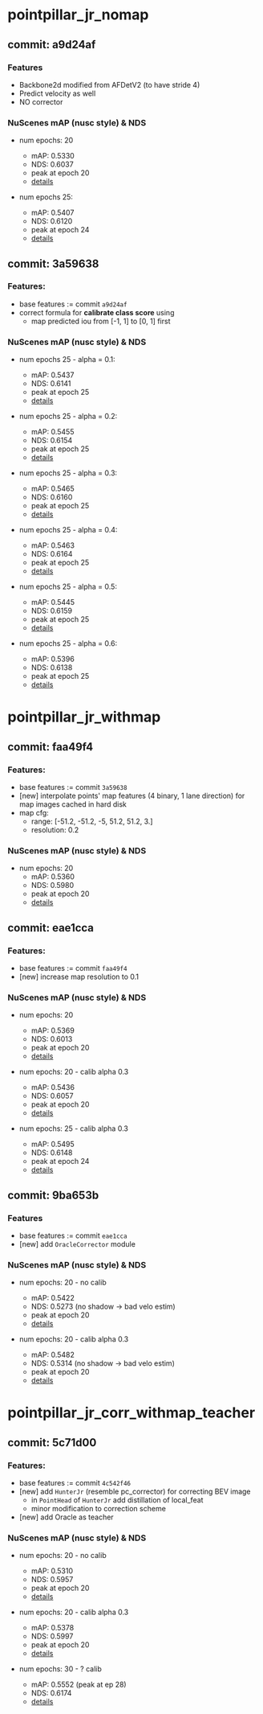 # pointpillar_jr_nomap

## commit: a9d24af
### Features
* Backbone2d modified from AFDetV2 (to have stride 4)
* Predict velocity as well
* NO corrector

### NuScenes mAP (nusc style) & NDS
* num epochs: 20
    * mAP: 0.5330
    * NDS: 0.6037
    * peak at epoch 20
    * [details](../raw_log/pointpillar_jr_nomap/eval_1224180.err)

* num epochs 25:
    * mAP: 0.5407
    * NDS: 0.6120
    * peak at epoch 24
    * [details](../raw_log/pointpillar_jr_nomap/eval_1260463.err)

## commit: 3a59638
### Features:
* base features := commit `a9d24af`
* correct formula for **calibrate class score** using
    * map predicted iou from [-1, 1] to [0, 1] first

### NuScenes mAP (nusc style) & NDS
* num epochs 25 - alpha = 0.1:
    * mAP: 0.5437
    * NDS: 0.6141
    * peak at epoch 25
    * [details](../raw_log/pointpillar_jr_nomap/eval_1266066.err)

* num epochs 25 - alpha = 0.2:
    * mAP: 0.5455
    * NDS: 0.6154
    * peak at epoch 25
    * [details](../raw_log/pointpillar_jr_nomap/eval_1268025.err)

* num epochs 25 - alpha = 0.3:
    * mAP: 0.5465
    * NDS: 0.6160
    * peak at epoch 25
    * [details](../raw_log/pointpillar_jr_nomap/eval_1285782.err)

* num epochs 25 - alpha = 0.4:
    * mAP: 0.5463
    * NDS: 0.6164
    * peak at epoch 25
    * [details](../raw_log/pointpillar_jr_nomap/eval_1314953.err)

* num epochs 25 - alpha = 0.5:
    * mAP: 0.5445
    * NDS: 0.6159
    * peak at epoch 25
    * [details](../raw_log/pointpillar_jr_nomap/eval_1315625.err)

* num epochs 25 - alpha = 0.6:
    * mAP: 0.5396
    * NDS: 0.6138
    * peak at epoch 25
    * [details](../raw_log/pointpillar_jr_nomap/eval_1315840.err)


# pointpillar_jr_withmap

## commit: faa49f4
### Features:
* base features := commit `3a59638`
* [new] interpolate points' map features (4 binary, 1 lane direction) for map images cached in hard disk
* map cfg: 
    * range: [-51.2, -51.2, -5, 51.2, 51.2, 3.]
    * resolution: 0.2

### NuScenes mAP (nusc style) & NDS
* num epochs: 20
    * mAP: 0.5360
    * NDS: 0.5980
    * peak at epoch 20
    * [details](../raw_log/pointpillar_jr_withmap/eval_1481004.err)

## commit: eae1cca
### Features:
* base features := commit `faa49f4`
* [new] increase map resolution to 0.1

### NuScenes mAP (nusc style) & NDS
* num epochs: 20
    * mAP: 0.5369
    * NDS: 0.6013
    * peak at epoch 20
    * [details](../raw_log/pointpillar_jr_withmap/eval_1581859.err)

* num epochs: 20 - calib alpha 0.3
    * mAP: 0.5436
    * NDS: 0.6057
    * peak at epoch 20
    * [details](../raw_log/pointpillar_jr_withmap/eval_1584877.err)

* num epochs: 25 - calib alpha 0.3
    * mAP: 0.5495
    * NDS: 0.6148
    * peak at epoch 24
    * [details](../raw_log/pointpillar_jr_withmap/train_1634100.err)


## commit: 9ba653b
### Features
* base features := commit `eae1cca`
* [new] add `OracleCorrector` module

### NuScenes mAP (nusc style) & NDS
* num epochs: 20 - no calib
    * mAP: 0.5422
    * NDS: 0.5273 (no shadow -> bad velo estim)
    * peak at epoch 20
    * [details](../raw_log/pointpillar_jr_withmap/eval_1830535.err)

* num epochs: 20 - calib alpha 0.3
    * mAP: 0.5482
    * NDS: 0.5314 (no shadow -> bad velo estim)
    * peak at epoch 20
    * [details](../raw_log/pointpillar_jr_withmap/eval_1832359.err)


# pointpillar_jr_corr_withmap_teacher

## commit: 5c71d00
### Features:
* base features := commit `4c542f46`
* [new] add `HunterJr` (resemble pc_corrector) for correcting BEV image
    * in `PointHead` of `HunterJr` add distillation of local_feat
    * minor modification to correction scheme
* [new] add Oracle as teacher

### NuScenes mAP (nusc style) & NDS
* num epochs: 20 - no calib
    * mAP: 0.5310
    * NDS: 0.5957
    * peak at epoch 20
    * [details](../raw_log/pointpillar_jr_corr_withmap_teacher/train_322434.err)
    
* num epochs: 20 - calib alpha 0.3
    * mAP: 0.5378
    * NDS: 0.5997
    * peak at epoch 20
    * [details](../raw_log/pointpillar_jr_corr_withmap_teacher/eval_330313.err)

* num epochs: 30 - ? calib
    * mAP: 0.5552  (peak at ep 28)
    * NDS: 0.6174
    * [details](../raw_log/pointpillar_jr_corr_withmap_teacher/train_330197.err)